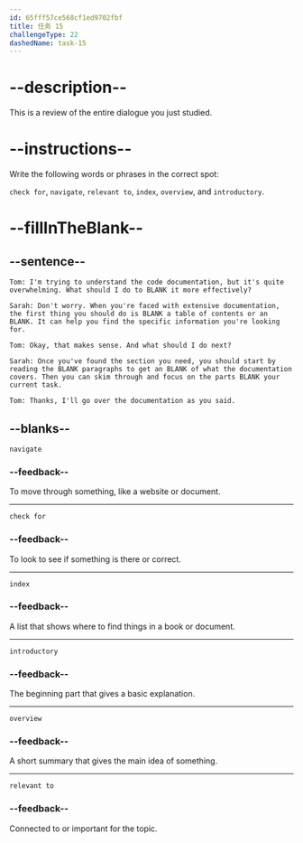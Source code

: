 ```yaml
---
id: 65fff57ce568cf1ed9702fbf
title: 任务 15
challengeType: 22
dashedName: task-15
---
```


<!-- REVIEW -->

# --description--

This is a review of the entire dialogue you just studied.

# --instructions--

Write the following words or phrases in the correct spot:

`check for`, `navigate`, `relevant to`, `index`, `overview`, and `introductory`.

# --fillInTheBlank--

## --sentence--

`Tom: I'm trying to understand the code documentation, but it's quite overwhelming. What should I do to BLANK it more effectively?`

`Sarah: Don't worry. When you're faced with extensive documentation, the first thing you should do is BLANK a table of contents or an BLANK. It can help you find the specific information you're looking for.`

`Tom: Okay, that makes sense. And what should I do next?`

`Sarah: Once you've found the section you need, you should start by reading the BLANK paragraphs to get an BLANK of what the documentation covers. Then you can skim through and focus on the parts BLANK your current task.`

`Tom: Thanks, I'll go over the documentation as you said.`

## --blanks--

`navigate`

### --feedback--

To move through something, like a website or document.

---

`check for`

### --feedback--

To look to see if something is there or correct.

---

`index`

### --feedback--

A list that shows where to find things in a book or document.

---

`introductory`

### --feedback--

The beginning part that gives a basic explanation.

---

`overview`

### --feedback--

A short summary that gives the main idea of something.

---

`relevant to`

### --feedback--

Connected to or important for the topic.
